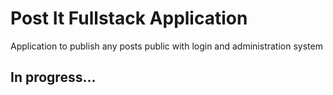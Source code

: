 # Post It Fullstack Application

Application to publish any posts public with login and administration system

## In progress...
